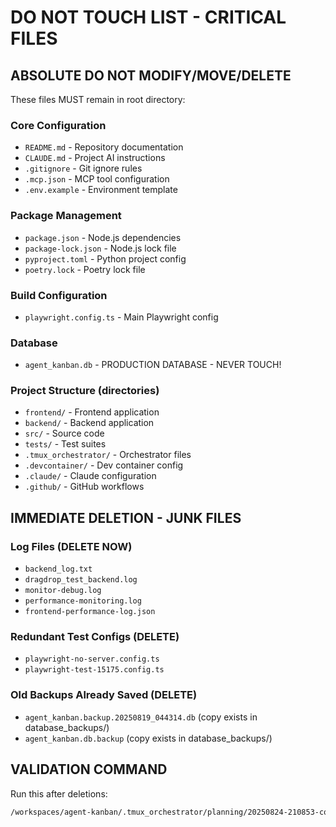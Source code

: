 # DO NOT TOUCH LIST - CRITICAL FILES

## ABSOLUTE DO NOT MODIFY/MOVE/DELETE
These files MUST remain in root directory:

### Core Configuration
- `README.md` - Repository documentation
- `CLAUDE.md` - Project AI instructions
- `.gitignore` - Git ignore rules
- `.mcp.json` - MCP tool configuration
- `.env.example` - Environment template

### Package Management
- `package.json` - Node.js dependencies
- `package-lock.json` - Node.js lock file
- `pyproject.toml` - Python project config
- `poetry.lock` - Poetry lock file

### Build Configuration
- `playwright.config.ts` - Main Playwright config

### Database
- `agent_kanban.db` - PRODUCTION DATABASE - NEVER TOUCH!

### Project Structure (directories)
- `frontend/` - Frontend application
- `backend/` - Backend application
- `src/` - Source code
- `tests/` - Test suites
- `.tmux_orchestrator/` - Orchestrator files
- `.devcontainer/` - Dev container config
- `.claude/` - Claude configuration
- `.github/` - GitHub workflows

## IMMEDIATE DELETION - JUNK FILES

### Log Files (DELETE NOW)
- `backend_log.txt`
- `dragdrop_test_backend.log`
- `monitor-debug.log`
- `performance-monitoring.log`
- `frontend-performance-log.json`

### Redundant Test Configs (DELETE)
- `playwright-no-server.config.ts`
- `playwright-test-15175.config.ts`

### Old Backups Already Saved (DELETE)
- `agent_kanban.backup.20250819_044314.db` (copy exists in database_backups/)
- `agent_kanban.db.backup` (copy exists in database_backups/)

## VALIDATION COMMAND
Run this after deletions:
```bash
/workspaces/agent-kanban/.tmux_orchestrator/planning/20250824-210853-comprehensive-root-cleanup/qa-quick-validation.sh
```
